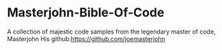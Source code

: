 # Masterjohn-Bible-Of-Code
A collection of majestic code samples from the legendary master of code, Masterjohn
His github:https://github.com/joemasterjohn
